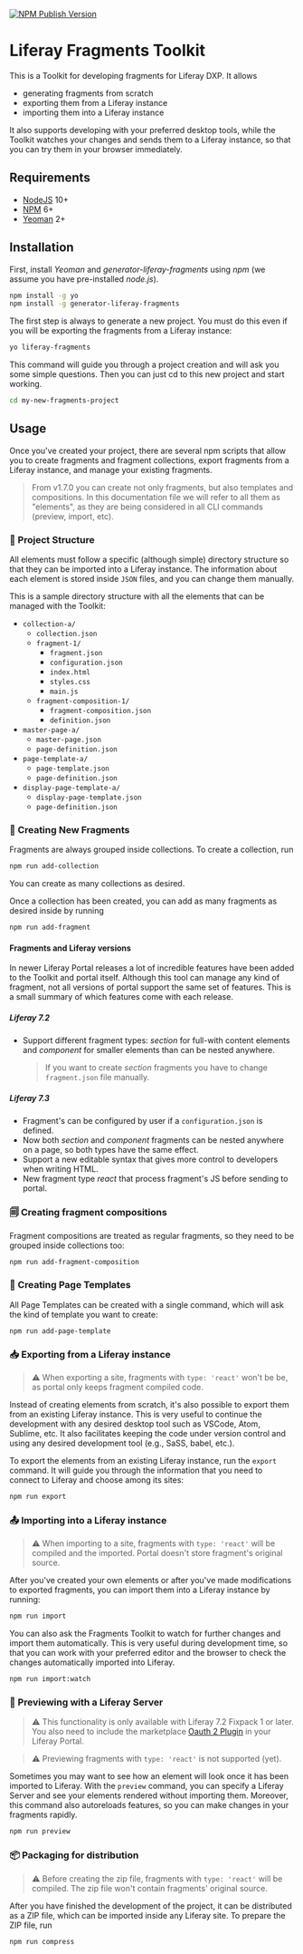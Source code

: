 [![NPM Publish Version][5]][6]

# Liferay Fragments Toolkit

This is a Toolkit for developing fragments for Liferay DXP. It allows

- generating fragments from scratch
- exporting them from a Liferay instance
- importing them into a Liferay instance

It also supports developing with your preferred desktop tools, while the Toolkit
watches your changes and sends them to a Liferay instance, so that you can try
them in your browser immediately.

## Requirements

- [NodeJS][3] 10+
- [NPM][2] 6+
- [Yeoman][1] 2+

## Installation

First, install *Yeoman* and *generator-liferay-fragments* using *npm*
(we assume you have pre-installed *node.js*).

```bash
npm install -g yo
npm install -g generator-liferay-fragments
```

The first step is always to generate a new project. You must do this even if you
will be exporting the fragments from a Liferay instance:

```bash
yo liferay-fragments
```

This command will guide you through a project creation and will ask you some
simple questions. Then you can just cd to this new project and start working.

```bash
cd my-new-fragments-project
```

## Usage

Once you've created your project, there are several npm scripts that allow
you to create fragments and fragment collections, export fragments from a
Liferay instance, and manage your existing fragments.

> From v1.7.0 you can create not only fragments, but also templates and
> compositions. In this documentation file we will refer to all them as
> "elements", as they are being considered in all CLI commands (preview, import, etc).

### 📂 Project Structure

All elements must follow a specific (although simple) directory structure
so that they can be imported into a Liferay instance. The information about
each element is stored inside `JSON` files, and you can change them manually.

This is a sample directory structure with all the elements that can be managed
with the Toolkit:

- `collection-a/`
    - `collection.json`
    - `fragment-1/`
        - `fragment.json`
        - `configuration.json`
        - `index.html`
        - `styles.css`
        - `main.js`
    - `fragment-composition-1/`
        - `fragment-composition.json`
        - `definition.json`
- `master-page-a/`
    - `master-page.json`
    - `page-definition.json`
- `page-template-a/`
    - `page-template.json`
    - `page-definition.json`
- `display-page-template-a/`
    - `display-page-template.json`
    - `page-definition.json`

### 📄 Creating New Fragments

Fragments are always grouped inside collections. To create a collection, run

```bash
npm run add-collection
```

You can create as many collections as desired.

Once a collection has been created, you can add as many fragments as desired
inside by running

```bash
npm run add-fragment
```

#### Fragments and Liferay versions

In newer Liferay Portal releases a lot of incredible features have been added
to the Toolkit and portal itself. Although this tool can manage any kind of
fragment, not all versions of portal support the same set of features. This
is a small summary of which features come with each release.

##### Liferay 7.2

- Support different fragment types: _section_ for full-with content elements and
  _component_ for smaller elements than can be nested anywhere.
  > If you want to create _section_ fragments you have to change `fragment.json`
  > file manually.

##### Liferay 7.3

- Fragment's can be configured by user if a `configuration.json` is defined.
- Now both _section_ and _component_ fragments can be nested anywhere on a page,
  so both types have the same effect.
- Support a new editable syntax that gives more control to developers when
  writing HTML.
- New fragment type _react_ that process fragment's JS before sending to portal.

### 🗐 Creating fragment compositions

Fragment compositions are treated as regular fragments, so they need to be grouped
inside collections too:

```bash
npm run add-fragment-composition
```

### 🐾 Creating Page Templates

All Page Templates can be created with a single command, which will ask the kind
of template you want to create:

```
npm run add-page-template
```

### 📥 Exporting from a Liferay instance

> ⚠️ When exporting a site, fragments with `type: 'react'` won't be
> be, as portal only keeps fragment compiled code.

Instead of creating elements from scratch, it's also possible to export them
from an existing Liferay instance. This is very useful to continue the
development with any desired desktop tool such as VSCode, Atom, Sublime, etc.
It also facilitates keeping the code under version control and using any
desired development tool (e.g., SaSS, babel, etc.).

To export the elements from an existing Liferay instance, run the `export`
command. It will guide you through the information that you need to connect to
Liferay and choose among its sites:

```bash
npm run export
```

### 📤 Importing into a Liferay instance

> ⚠️ When importing to a site, fragments with `type: 'react'` will
> be compiled and the imported. Portal doesn't store fragment's original source.

After you've created your own elements or after you've made modifications to
exported fragments, you can import them into a Liferay instance by running:

```bash
npm run import
```

You can also ask the Fragments Toolkit to watch for further changes and import them
automatically. This is very useful during development time, so that you can work
with your preferred editor and the browser to check the changes automatically
imported into Liferay.

```bash
npm run import:watch
```

### 👀 Previewing with a Liferay Server

> ⚠️ This functionality is only available with Liferay 7.2 Fixpack 1 or later.
> You also need to include the marketplace [Oauth 2 Plugin][7] in your Liferay Portal.

> ⚠️ Previewing fragments with `type: 'react'` is not supported (yet).

Sometimes you may want to see how an element will look once it has been imported
to Liferay. With the `preview` command, you can specify a Liferay Server and see
your elements rendered without importing them. Moreover, this command also
autoreloads features, so you can make changes in your fragments rapidly.

```bash
npm run preview
```

### 📦 Packaging for distribution

> ⚠️ Before creating the zip file, fragments with `type: 'react'` will
> be compiled. The zip file won't contain fragments' original source.

After you have finished the development of the project, it can be distributed as
a ZIP file, which can be imported inside any Liferay site. To prepare the ZIP
file, run

```bash
npm run compress
```

[1]: https://yeoman.io
[2]: https://www.npmjs.com
[3]: https://nodejs.org
[4]: https://github.com/lerna
[5]: https://badge.fury.io/js/generator-liferay-fragments.svg?style=flat
[6]: https://www.npmjs.com/package/generator-liferay-fragments
[7]: https://web.liferay.com/es/marketplace/-/mp/application/109572023
